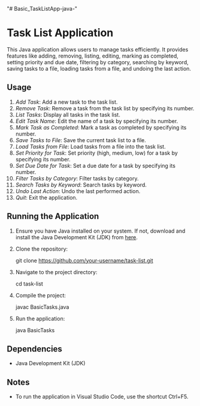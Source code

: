 "# Basic_TaskListApp-java-" 

# Task List Application

This Java application allows users to manage tasks efficiently. It provides features like adding, removing, listing, editing, marking as completed, setting priority and due date, filtering by category, searching by keyword, saving tasks to a file, loading tasks from a file, and undoing the last action.

## Usage

1. *Add Task*: Add a new task to the task list.
2. *Remove Task*: Remove a task from the task list by specifying its number.
3. *List Tasks*: Display all tasks in the task list.
4. *Edit Task Name*: Edit the name of a task by specifying its number.
5. *Mark Task as Completed*: Mark a task as completed by specifying its number.
6. *Save Tasks to File*: Save the current task list to a file.
7. *Load Tasks from File*: Load tasks from a file into the task list.
8. *Set Priority for Task*: Set priority (high, medium, low) for a task by specifying its number.
9. *Set Due Date for Task*: Set a due date for a task by specifying its number.
10. *Filter Tasks by Category*: Filter tasks by category.
11. *Search Tasks by Keyword*: Search tasks by keyword.
12. *Undo Last Action*: Undo the last performed action.
13. *Quit*: Exit the application.

## Running the Application

1. Ensure you have Java installed on your system. If not, download and install the Java Development Kit (JDK) from [here](https://www.oracle.com/java/technologies/javase-downloads.html).

2. Clone the repository:

    
    git clone https://github.com/your-username/task-list.git
    

3. Navigate to the project directory:

    
    cd task-list
    

4. Compile the project:

    
    javac BasicTasks.java
    

5. Run the application:

    
    java BasicTasks
    

## Dependencies

- Java Development Kit (JDK)

## Notes

- To run the application in Visual Studio Code, use the shortcut Ctrl+F5.
